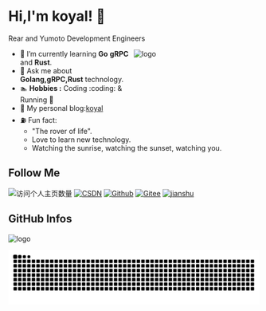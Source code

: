 <!--### 🙋Hi there 👋-->
<!--
**hzg-crisp/hzg-crisp** is a ✨ _special_ ✨ repository because its `README.md` (this file) appears on your GitHub profile.

Here are some ideas to get you started:


- 🔭 I’m currently working on ...
- 🌱 I’m currently learning ...
- 👯 I’m looking to collaborate on ...
- 🤔 I’m looking for help with ...
- 💬 Ask me about ...
- 📫 How to reach me: ...
- 😄 Pronouns: ...
- ⚡ Fun fact: ...
-->

# Hi,I'm koyal! 👋
Rear and Yumoto Development Engineers

<img src="https://github-readme-stats-git-masterrstaa-rickstaa.vercel.app/api?username=tuwan21&show_icons=true&count_private=true&theme=vue" alt="logo" height="160" align="right" width="50%" />

- 🌱 I’m currently learning **Go** **gRPC** and **Rust**.
- 💬 Ask me about **Golang,gRPC,Rust** technology.
- 🏊 **Hobbies :** Coding :coding: & Running :running:
- 🙋 My personal blog:[koyal](https://koyal.top/)
- ⛽️ Fun fact: 
  - "The rover of life".
  - Love to learn new technology.
  - Watching the sunrise, watching the sunset, watching you.

## Follow Me
![访问个人主页数量](https://komarev.com/ghpvc/?username=tuwan21&color=green)
[![CSDN](https://img.shields.io/badge/-CSDN-c14438?style=flat-square&logo=C&logoColor=white)](https://blog.csdn.net/JN_HoweveR)
[![Github](https://img.shields.io/github/followers/duktig666?label=Github&style=social)](https://github.com/tuwan21)
[![Gitee](https://img.shields.io/badge/-Gitee-EA4335?style=flat-square&logo=Gitee&logoColor=white)](https://gitee.com/jitongxue)
[![jianshu](https://img.shields.io/badge/-jianshu-c14438?style=flat-square&logo=简&logoColor=white)](https://www.jianshu.com/u/ed97548caf76)

## GitHub Infos
<img src="https://github-profile-trophy.vercel.app/?username=tuwan21&theme=flat&column=7" alt="logo" height="160" align="center" style="margin: auto;" />


![ ](https://raw.githubusercontent.com/hoochanlon/hoochanlon/master/assets/github-contribution-grid-snake.svg)

<!--
## :bar_chart: Monthly coding time

START_SECTION:waka

```txt
Go               15 hrs 54 mins  🟩🟩🟩🟩🟩🟩🟩🟩🟩🟩🟩🟩🟩🟩🟩🟩🟩⬜⬜⬜⬜⬜⬜⬜⬜   67.82 %
Markdown         2 hrs 15 mins   🟩🟩🟨⬜⬜⬜⬜⬜⬜⬜⬜⬜⬜⬜⬜⬜⬜⬜⬜⬜⬜⬜⬜⬜⬜   09.65 %
Solidity         2 hrs 3 mins    🟩🟩⬜⬜⬜⬜⬜⬜⬜⬜⬜⬜⬜⬜⬜⬜⬜⬜⬜⬜⬜⬜⬜⬜⬜   08.80 %
YAML             1 hr 21 mins    🟩🟨⬜⬜⬜⬜⬜⬜⬜⬜⬜⬜⬜⬜⬜⬜⬜⬜⬜⬜⬜⬜⬜⬜⬜   05.78 %
TypeScript       41 mins         🟨⬜⬜⬜⬜⬜⬜⬜⬜⬜⬜⬜⬜⬜⬜⬜⬜⬜⬜⬜⬜⬜⬜⬜⬜   02.98 %
Solidity file    27 mins         🟨⬜⬜⬜⬜⬜⬜⬜⬜⬜⬜⬜⬜⬜⬜⬜⬜⬜⬜⬜⬜⬜⬜⬜⬜   01.92 %
Docker           13 mins         ⬜⬜⬜⬜⬜⬜⬜⬜⬜⬜⬜⬜⬜⬜⬜⬜⬜⬜⬜⬜⬜⬜⬜⬜⬜   00.96 %
Other            6 mins          ⬜⬜⬜⬜⬜⬜⬜⬜⬜⬜⬜⬜⬜⬜⬜⬜⬜⬜⬜⬜⬜⬜⬜⬜⬜   00.46 %
```
END_SECTION:waka-->


<!--
                                              Hello，ヾ(≧∇≦*)ゝ，我是Koyal，可以叫我小姬。
                                                           一个非科班Gopher 
                                                       我从不是一个积极乐观的人
                                                       但很幸运，很庆幸遇到小组
                                                       遇到一些谈天说地的朋友
                                                       遇到丧但积极向上的学长
                                                       遇到严厉却没抛弃的学姐
                                                       也遇到了懂得自愈的自己
-->
<!--
**tuwan21/tuwan21** is a ✨ _special_ ✨ repository because its `README.md` (this file) appears on your GitHub profile.

Here are some ideas to get you started:

- 🔭 I’m currently working on ...
- 🌱 I’m currently learning ...
- 👯 I’m looking to collaborate on ...
- 🤔 I’m looking for help with ...
- 💬 Ask me about ...
- 📫 How to reach me: ...
- 😄 Pronouns: ...
- ⚡ Fun fact: ...

-->
